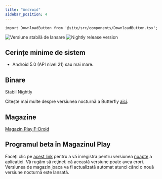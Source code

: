 ```yaml
---
title: "Android"
sidebar_position: 4
---
```


```mdx-code-block
import DownloadButton from '@site/src/components/DownloadButton.tsx';
```

![Versiune stabilă de lansare](https://img.shields.io/badge/dynamic/yaml?color=c4840d&label=Stable&query=%24.version&url=https%3A%2F%2Fraw.githubusercontent.com%2FLinwoodCloud%2Fbutterfly%2Fstable%2Fapp%2Fpubspec.yaml&style=for-the-badge) ![Nightly release version](https://img.shields.io/badge/dynamic/yaml?color=f7d28c&label=Nightly&query=%24.version&url=https%3A%2F%2Fraw.githubusercontent.com%2FLinwoodCloud%2Fbutterfly%2Fnightly%2Fapp%2Fpubspec.yaml&style=for-the-badge)

## Cerințe minime de sistem

* Android 5.0 (API nivel 21) sau mai mare.

## Binare

<div className="row margin-bottom--lg padding--sm">
<DownloadButton className="button button--outline button--info button--lg margin--sm" href="https://github.com/LinwoodCloud/butterfly/releases/download/stable/linwood-butterfly-android.apk">
  Stabil
</DownloadButton>
<DownloadButton className="button button--outline button--danger button--lg margin--sm" href="https://github.com/LinwoodCloud/butterfly/releases/download/nightly/linwood-butterfly-android.apk">
  Nightly
</DownloadButton>
</div>

Citește mai multe despre versiunea nocturnă a Butterfly [aici](/nightly).

## Magazine

<div className="row margin-bottom--lg padding--sm">
<a className="button button--outline button--primary button--lg margin--sm" href="https://play.google.com/store/apps/details?id=dev.linwood.butterfly">
  Magazin Play
</a>
<a className="button button--outline button--primary button--lg margin--sm" href="https://f-droid.org/de/packages/dev.linwood.butterfly">
  F-Droid
</a>
</div>

## Programul beta în Magazinul Play

Faceți clic pe [acest link](https://play.google.com/apps/testing/dev.linwood.butterfly) pentru a vă înregistra pentru versiunea [noapte](/nightly) a aplicației. Vă rugăm să reţineţi că această versiune poate avea erori. Versiunea de magazin joaca va fi actualizată automat atunci când o nouă versiune nocturnă este lansată.
